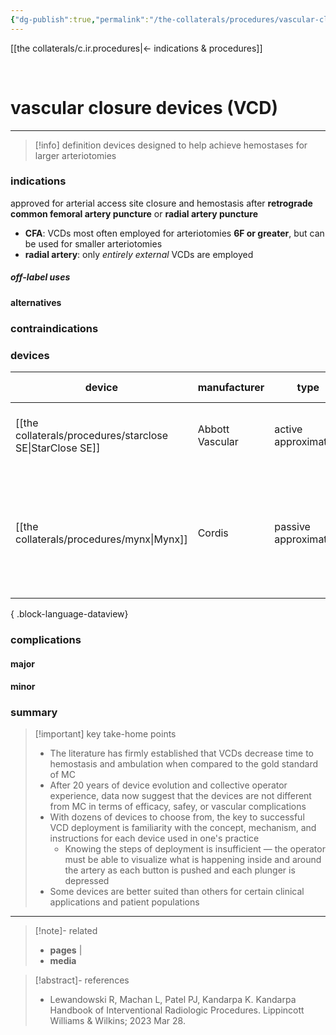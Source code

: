 ```yaml
---
{"dg-publish":true,"permalink":"/the-collaterals/procedures/vascular-closure-devices/"}
---
```



[[the collaterals/c.ir.procedures\|← indications & procedures]]

<br>

# vascular closure devices (VCD)
---

> [!info] definition
> devices designed to help achieve hemostases for larger arteriotomies



### indications
approved for arterial access site closure and hemostasis after **retrograde common femoral artery puncture** or **radial artery puncture**
- **CFA**: VCDs most often employed for arteriotomies **6F or greater**, but can be used for smaller arteriotomies
- **radial artery**: only *entirely external* VCDs are employed

##### off-label uses


#### alternatives


### contraindications



### devices

| device                                                       | manufacturer    | type                  | mechanism | sheath size | notes                                                                                                     |
| ------------------------------------------------------------ | --------------- | --------------------- | --------- | ----------- | --------------------------------------------------------------------------------------------------------- |
| [[the collaterals/procedures/starclose SE\|StarClose SE]] | Abbott Vascular | active approximator   | clip      | 5F, 6F      | extravascular nitinol clip cinches the arteriotomy closed                                                 |
| [[the collaterals/procedures/mynx\|Mynx]]                 | Cordis          | passive approximators | sealant   | 5-7F        | extraluminally deployed polyethylene glycol plug while intravascular balloon creates temporary hemostasis |

{ .block-language-dataview}




### complications
#### major


#### minor



### summary

> [!important] key take-home points
> - The literature has firmly established that VCDs decrease time to hemostasis and ambulation when compared to the gold standard of MC
> - After 20 years of device evolution and collective operator experience, data now suggest that the devices are not different from MC in terms of efficacy, safey, or vascular complications
> - With dozens of devices to choose from, the key to successful VCD deployment is familiarity with the concept, mechanism, and instructions for each device used in one's practice
> 	- Knowing the steps of deployment is insufficient — the operator must be able to visualize what is happening inside and around the artery as each button is pushed and each plunger is depressed
> - Some devices are better suited than others for certain clinical applications and patient populations


---

> [!note]- related
> - **pages** | 
> - **media**

> [!abstract]- references
> - Lewandowski R, Machan L, Patel PJ, Kandarpa K. Kandarpa Handbook of Interventional Radiologic Procedures. Lippincott Williams & Wilkins; 2023 Mar 28.


